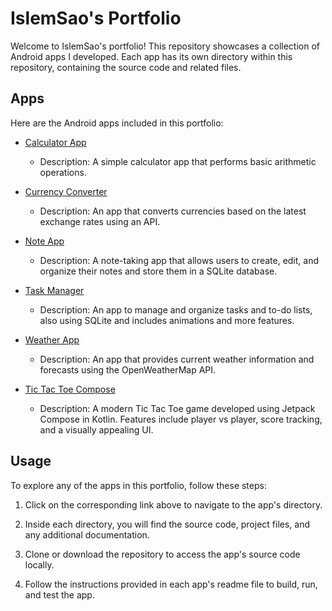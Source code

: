 # IslemSao's Portfolio

Welcome to IslemSao's portfolio! This repository showcases a collection of Android apps I developed. Each app has its own directory within this repository, containing the source code and related files.

## Apps

Here are the Android apps included in this portfolio:

- [Calculator App](https://github.com/IslemSao/portfolio/tree/main/Calculator%20app)
  - Description: A simple calculator app that performs basic arithmetic operations.

- [Currency Converter](https://github.com/IslemSao/portfolio/tree/main/CurrencyConvertor)
  - Description: An app that converts currencies based on the latest exchange rates using an API.

- [Note App](https://github.com/IslemSao/portfolio/tree/main/Note%20app)
  - Description: A note-taking app that allows users to create, edit, and organize their notes and store them in a SQLite database.

- [Task Manager](https://github.com/IslemSao/portfolio/tree/main/TaskManager)
  - Description: An app to manage and organize tasks and to-do lists, also using SQLite and includes animations and more features.

- [Weather App](https://github.com/IslemSao/portfolio/tree/main/Weather%20app)
  - Description: An app that provides current weather information and forecasts using the OpenWeatherMap API.

- [Tic Tac Toe Compose](https://github.com/IslemSao/portfolio/tree/main/TicTacToeCompose)
  - Description: A modern Tic Tac Toe game developed using Jetpack Compose in Kotlin. Features include player vs player, score tracking, and a visually appealing UI.

## Usage

To explore any of the apps in this portfolio, follow these steps:

1. Click on the corresponding link above to navigate to the app's directory.

2. Inside each directory, you will find the source code, project files, and any additional documentation.

3. Clone or download the repository to access the app's source code locally.

4. Follow the instructions provided in each app's readme file to build, run, and test the app.

